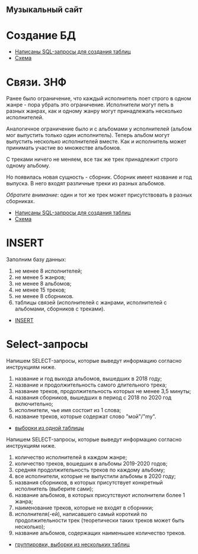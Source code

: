 ## Музыкальный сайт

# Создание БД

- [Написаны SQL-запросы для создания таблиц](https://github.com/Antonio-87/DZ_database/blob/main/DZ_music_site.sql)
- [Схема](https://github.com/Antonio-87/DZ_database/blob/main/2.png)

# Связи. 3НФ

Ранее было ограничение, что каждый исполнитель поет строго в одном жанре - пора убрать это ограничение. Исполнители могут петь в разных жанрах, как и одному жанру могут принадлежать несколько исполнителей.

Аналогичное ограничение было и с альбомами у исполнителей (альбом мог выпустить только один исполнитель). Теперь альбом могут выпустить несколько исполнителей вместе. Как и исполнитель может принимать участие во множестве альбомов.

С треками ничего не меняем, все так же трек принадлежит строго одному альбому.

Но появилась новая сущность - сборник. Сборник имеет название и год выпуска. В него входят различные треки из разных альбомов.

_Обратите внимание_: один и тот же трек может присутствовать в разных сборниках.

- [Написаны SQL-запросы для создания таблиц](https://github.com/Antonio-87/DZ_database/blob/main/DZ_music_site_contact.sql)
- [Схема](https://github.com/Antonio-87/DZ_database/blob/main/2.png)

# INSERT

Заполним базу данных:

1.  не менее 8 исполнителей;
2.  не менее 5 жанров;
3.  не менее 8 альбомов;
4.  не менее 15 треков;
5.  не менее 8 сборников.
6.  таблицы связей (исполнителей с жанрами, исполнителей с альбомами, сборников с треками).

- [INSERT](https://github.com/Antonio-87/DZ_database/blob/main/DZ_music_site_INSERT.py)

# Select-запросы

Напишем SELECT-запросы, которые выведут информацию согласно инструкциям ниже.

1. название и год выхода альбомов, вышедших в 2018 году;
2. название и продолжительность самого длительного трека;
3. название треков, продолжительность которых не менее 3,5 минуты;
4. названия сборников, вышедших в период с 2018 по 2020 год включительно;
5. исполнители, чье имя состоит из 1 слова;
6. название треков, которые содержат слово "мой"/"my".

- [выборки из одной таблицы](https://github.com/Antonio-87/DZ_database/blob/main/DZ_music_site_SELECT.py)

Напишем SELECT-запросы, которые выведут информацию согласно инструкциям ниже.

1. количество исполнителей в каждом жанре;
2. количество треков, вошедших в альбомы 2019-2020 годов;
3. средняя продолжительность треков по каждому альбому;
4. все исполнители, которые не выпустили альбомы в 2020 году;
5. названия сборников, в которых присутствует конкретный исполнитель (выберите сами);
6. название альбомов, в которых присутствуют исполнители более 1 жанра;
7. наименование треков, которые не входят в сборники;
8. исполнителя(-ей), написавшего самый короткий по продолжительности трек (теоретически таких треков может быть несколько);
9. название альбомов, содержащих наименьшее количество треков.

- [группировки, выборки из нескольких таблиц](https://github.com/Antonio-87/DZ_database/blob/main/DZ_music_site_SELECT_GROUP.py)

